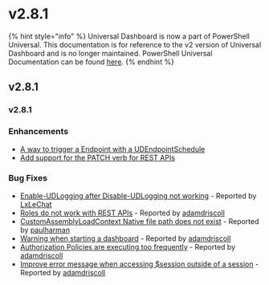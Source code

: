 # v2.8.1

{% hint style="info" %}
Universal Dashboard is now a part of PowerShell Universal. This documentation is for reference to the v2 version of Universal Dashboard and is no longer maintained. PowerShell Universal Documentation can be found [here](https://docs.ironmansoftware.com).
{% endhint %}

## v2.8.1

### v2.8.1

### Enhancements

* [A way to trigger a Endpoint with a UDEndpointSchedule](https://github.com/ironmansoftware/universal-dashboard/issues/1381)
* [Add support for the PATCH verb for REST APIs](https://github.com/ironmansoftware/universal-dashboard/issues/1365)

### Bug Fixes

* [Enable-UDLogging after Disable-UDLogging not working](https://github.com/ironmansoftware/universal-dashboard/issues/1389) - Reported by [LxLeChat](https://github.com/LxLeChat)
* [Roles do not work with REST APIs](https://github.com/ironmansoftware/universal-dashboard/issues/1383) - Reported by [adamdriscoll](https://github.com/adamdriscoll)
* [CustomAssemblyLoadContext Native file path does not exist](https://github.com/ironmansoftware/universal-dashboard/issues/1375) - Reported by [paulharman](https://github.com/paulharman)
* [Warning when starting a dashboard](https://github.com/ironmansoftware/universal-dashboard/issues/1373) - Reported by [adamdriscoll](https://github.com/adamdriscoll)
* [Authorization Policies are executing too frequently](https://github.com/ironmansoftware/universal-dashboard/issues/1372) - Reported by [adamdriscoll](https://github.com/adamdriscoll)
* [Improve error message when accessing $session outside of a session](https://github.com/ironmansoftware/universal-dashboard/issues/1369) - Reported by [adamdriscoll](https://github.com/adamdriscoll)

